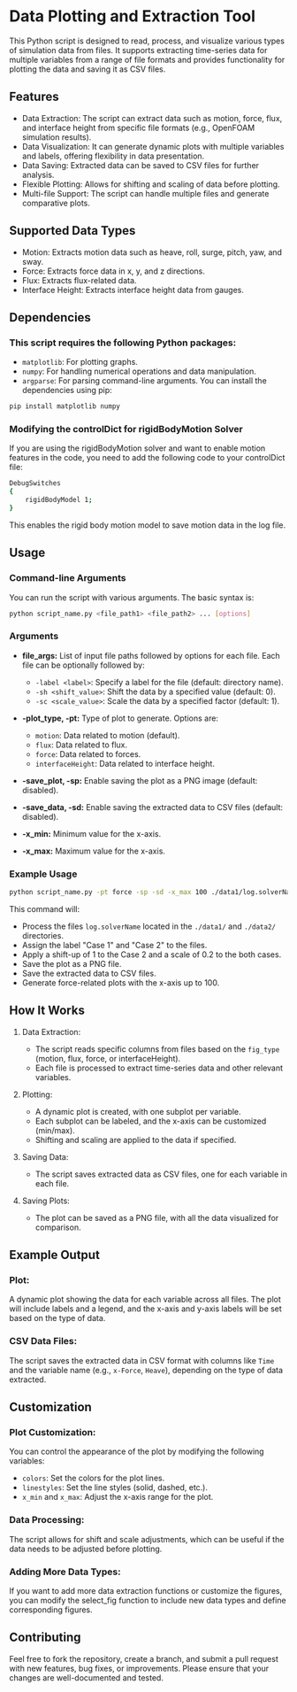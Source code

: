 # Data Plotting and Extraction Tool
This Python script is designed to read, process, and visualize various types of simulation data from files. It supports extracting time-series data for multiple variables from a range of file formats and provides functionality for plotting the data and saving it as CSV files.

## Features
- Data Extraction: The script can extract data such as motion, force, flux, and interface height from specific file formats (e.g., OpenFOAM simulation results).
- Data Visualization: It can generate dynamic plots with multiple variables and labels, offering flexibility in data presentation.
- Data Saving: Extracted data can be saved to CSV files for further analysis.
- Flexible Plotting: Allows for shifting and scaling of data before plotting.
- Multi-file Support: The script can handle multiple files and generate comparative plots.
## Supported Data Types
- Motion: Extracts motion data such as heave, roll, surge, pitch, yaw, and sway.
- Force: Extracts force data in x, y, and z directions.
- Flux: Extracts flux-related data.
- Interface Height: Extracts interface height data from gauges.
## Dependencies
### This script requires the following Python packages:

- `matplotlib`: For plotting graphs.
- `numpy`: For handling numerical operations and data manipulation.
- `argparse`: For parsing command-line arguments.
You can install the dependencies using pip:

```bash
pip install matplotlib numpy
```

### Modifying the controlDict for rigidBodyMotion Solver
If you are using the rigidBodyMotion solver and want to enable motion features in the code, you need to add the following code to your controlDict file:

```bash
DebugSwitches
{
    rigidBodyModel 1;
}
```
This enables the rigid body motion model to save motion data in the log file.

## Usage
### Command-line Arguments
You can run the script with various arguments. The basic syntax is:

```bash
python script_name.py <file_path1> <file_path2> ... [options]
```

### Arguments
- **file_args:** List of input file paths followed by options for each file. Each file can be optionally followed by:

    - `-label <label>`: Specify a label for the file (default: directory name).
    - `-sh <shift_value>`: Shift the data by a specified value (default: 0).
    - `-sc <scale_value>`: Scale the data by a specified factor (default: 1).
- **-plot_type, -pt:** Type of plot to generate. Options are:

    - `motion`: Data related to motion (default).
    - `flux`: Data related to flux.
    - `force`: Data related to forces.
    - `interfaceHeight`: Data related to interface height.

- **-save_plot, -sp:** Enable saving the plot as a PNG image (default: disabled).

- **-save_data, -sd:** Enable saving the extracted data to CSV files (default: disabled).

- **-x_min:** Minimum value for the x-axis.

- **-x_max:** Maximum value for the x-axis.

### Example Usage
```bash
python script_name.py -pt force -sp -sd -x_max 100 ./data1/log.solverName -label "Case 1" -sc 0.2 ./data2/log.solverName -label "Case 2" -sh 1 -sc 0.2 
```

This command will:

- Process the files `log.solverName` located in the `./data1/` and `./data2/` directories.
- Assign the label "Case 1" and "Case 2" to the files.
- Apply a shift-up of 1 to the Case 2 and a scale of 0.2 to the both cases.
- Save the plot as a PNG file.
- Save the extracted data to CSV files.
- Generate force-related plots with the x-axis up to 100.

## How It Works
1. Data Extraction:

    - The script reads specific columns from files based on the `fig_type` (motion, flux, force, or interfaceHeight).
    - Each file is processed to extract time-series data and other relevant variables.
2. Plotting:

    - A dynamic plot is created, with one subplot per variable.
    - Each subplot can be labeled, and the x-axis can be customized (min/max).
    - Shifting and scaling are applied to the data if specified.
3. Saving Data:

    - The script saves extracted data as CSV files, one for each variable in each file.
4. Saving Plots:

    - The plot can be saved as a PNG file, with all the data visualized for comparison.
## Example Output
### Plot:
A dynamic plot showing the data for each variable across all files. The plot will include labels and a legend, and the x-axis and y-axis labels will be set based on the type of data.

### CSV Data Files:
The script saves the extracted data in CSV format with columns like `Time` and the variable name (e.g., `x-Force`, `Heave`), depending on the type of data extracted.

## Customization
### Plot Customization:
You can control the appearance of the plot by modifying the following variables:

- `colors`: Set the colors for the plot lines.
- `linestyles`: Set the line styles (solid, dashed, etc.).
- `x_min` and `x_max`: Adjust the x-axis range for the plot.
### Data Processing:
The script allows for shift and scale adjustments, which can be useful if the data needs to be adjusted before plotting.

### Adding More Data Types:
If you want to add more data extraction functions or customize the figures, you can modify the select_fig function to include new data types and define corresponding figures.

## Contributing
Feel free to fork the repository, create a branch, and submit a pull request with new features, bug fixes, or improvements. Please ensure that your changes are well-documented and tested.
